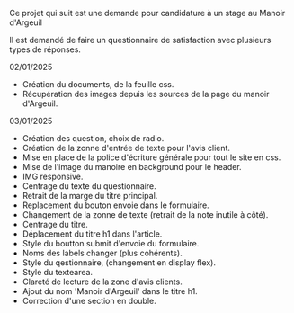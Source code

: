 Ce projet qui suit est une demande pour candidature à un stage au Manoir d'Argeuil

Il est demandé de faire un questionnaire de satisfaction avec plusieurs types de réponses.

02/01/2025

- Création du documents, de la feuille css.
- Récupération des images depuis les sources de la page du manoir d'Argeuil.

03/01/2025

- Création des question, choix de radio.
- Création de la zonne d'entrée de texte pour l'avis client.
- Mise en place de la police d'écriture générale pour tout le site en css.
- Mise de l'image du manoire en background pour le header.
- IMG responsive.
- Centrage du texte du questionnaire.
- Retrait de la marge du titre principal.
- Replacement du bouton envoie dans le formulaire.
- Changement de la zonne de texte (retrait de la note inutile à côté).
- Centrage du titre.
- Déplacement du titre h1 dans l'article.
- Style du boutton submit d'envoie du formulaire.
- Noms des labels changer (plus cohérents).
- Style du qestionnaire, (changement en display flex).
- Style du textearea.
- Clareté de lecture de la zone d'avis clients.
- Ajout du nom 'Manoir d'Argeuil' dans le titre h1.
- Correction d'une section en double.
